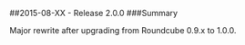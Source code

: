 ##2015-08-XX - Release 2.0.0
###Summary

Major rewrite after upgrading from Roundcube 0.9.x to 1.0.0.
